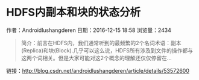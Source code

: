 # HDFS内副本和块的状态分析
作者：Androidlushangderen
日期：2016-12-15 18:58
浏览量：2434
> 简介：前言在HDFS内，我们通常听到的最频繁的2个名词术语：副本(Replica)和块(Block).几乎可以这么说，HDFS所有涉及到文件的操作都与这两个词相关。但是大家可能对这2个概念的理解还仅仅停留在...

 链接：http://blog.csdn.net/androidlushangderen/article/details/53572600
